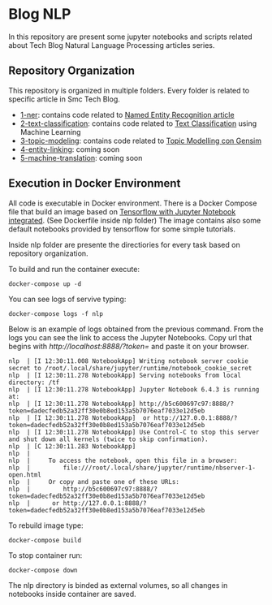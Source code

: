 # Blog NLP

In this repository are present some jupyter notebooks and scripts related about Tech Blog Natural
Language Processing articles series.

## Repository Organization

This repository is organized in multiple folders. Every folder is related to specific article in Smc Tech Blog.

* [1-ner](nlp/1-ner): contains code related to [Named Entity Recognition article](https://techblog.smc.it/en/2020-12-11/nlp-ner)
* [2-text-classification](nlp/2-text-clf): contains code related to [Text Classification](https://techblog.smc.it/en/2020-12-21/nlp-text-clf)
using Machine Learning
* [3-topic-modeling](nlp/3-topic-modelling): contains code related to [Topic Modelling con Gensim](https://techblog.smc.it/en/2021-10-15/topic-modelling)
* [4-entity-linking](): coming soon
* [5-machine-translation](): coming soon

## Execution in Docker Environment

All code is executable in Docker environment. There is a Docker Compose file that build an image based on [Tensorflow with Jupyter Notebook integrated](https://hub.docker.com/r/tensorflow/tensorflow/tags?page=1). (See Dockerfile inside nlp folder)
The image contains also some default notebooks provided by tensorflow for some simple tutorials.

Inside nlp folder are presente the directiories for every task based on repository organization.

To build and run the container execute:

```shell
docker-compose up -d
```

You can see logs of servive typing:

```shell
docker-compose logs -f nlp
```
Below is an example of logs obtained from the previous command. From the logs 
you can see the link to access the Jupyter Notebooks. Copy url that begins with *http://localhost:8888/?token=* and paste it on your browser. 

```shell
nlp  | [I 12:30:11.008 NotebookApp] Writing notebook server cookie secret to /root/.local/share/jupyter/runtime/notebook_cookie_secret
nlp  | [I 12:30:11.278 NotebookApp] Serving notebooks from local directory: /tf
nlp  | [I 12:30:11.278 NotebookApp] Jupyter Notebook 6.4.3 is running at:
nlp  | [I 12:30:11.278 NotebookApp] http://b5c600697c97:8888/?token=dadecfedb52a32ff30e0b8ed153a5b7076eaf7033e12d5eb
nlp  | [I 12:30:11.278 NotebookApp]  or http://127.0.0.1:8888/?token=dadecfedb52a32ff30e0b8ed153a5b7076eaf7033e12d5eb
nlp  | [I 12:30:11.278 NotebookApp] Use Control-C to stop this server and shut down all kernels (twice to skip confirmation).
nlp  | [C 12:30:11.283 NotebookApp]
nlp  |
nlp  |     To access the notebook, open this file in a browser:
nlp  |         file:///root/.local/share/jupyter/runtime/nbserver-1-open.html
nlp  |     Or copy and paste one of these URLs:
nlp  |         http://b5c600697c97:8888/?token=dadecfedb52a32ff30e0b8ed153a5b7076eaf7033e12d5eb
nlp  |      or http://127.0.0.1:8888/?token=dadecfedb52a32ff30e0b8ed153a5b7076eaf7033e12d5eb
```

To rebuild image type:

```shell
docker-compose build
```

To stop container run:

```shell
docker-compose down
```

The nlp directory is binded as external volumes, so all changes in notebooks inside container 
are saved.


